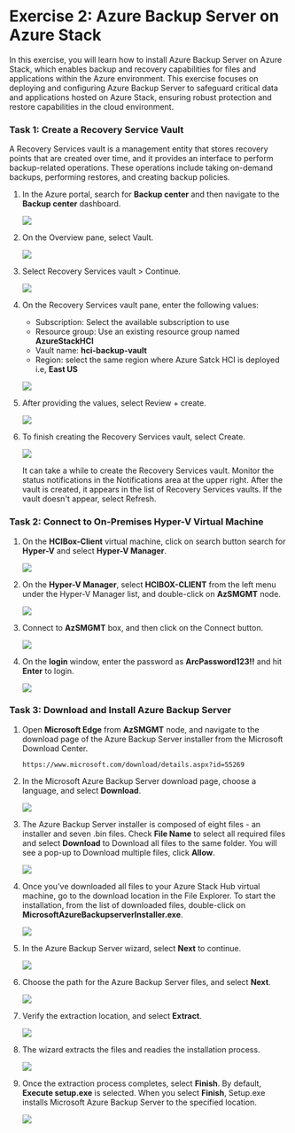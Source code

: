 # Exercise 2: Azure Backup Server on Azure Stack

In this exercise, you will learn how to install Azure Backup Server on Azure Stack, which enables backup and recovery capabilities for files and applications within the Azure environment. This exercise focuses on deploying and configuring Azure Backup Server to safeguard critical data and applications hosted on Azure Stack, ensuring robust protection and restore capabilities in the cloud environment.

### Task 1: Create a Recovery Service Vault

A Recovery Services vault is a management entity that stores recovery points that are created over time, and it provides an interface to perform backup-related operations. These operations include taking on-demand backups, performing restores, and creating backup policies.

1. In the Azure portal, search for **Backup center** and then navigate to the **Backup center** dashboard.

   ![](media/hci24-18.png)

2. On the Overview pane, select Vault.

   ![](media/hci24-19.png)

3. Select Recovery Services vault > Continue.

   ![](media/hci24-20.png)

4. On the Recovery Services vault pane, enter the following values:

    - Subscription: Select the available subscription to use
    - Resource group: Use an existing resource group named **AzureStackHCI**
    - Vault name: **hci-backup-vault** 
    - Region: select the same region where Azure Satck HCI is deployed i.e, **East US**

   ![](media/hci24-21.png)

5. After providing the values, select Review + create.

   ![](media/hci24-22.png)

6. To finish creating the Recovery Services vault, select Create.

   ![](media/hci24-23.png)

   It can take a while to create the Recovery Services vault. Monitor the status notifications in the Notifications area at the upper right. After the vault is created, it appears in the list of Recovery Services vaults. If the vault doesn't appear, select Refresh.

### Task 2: Connect to On-Premises Hyper-V Virtual Machine

1. On the **HCIBox-Client** virtual machine, click on search button search for **Hyper-V** and select **Hyper-V Manager**.

   ![](media/hol2-ex1-task1-step1.png)

2. On the **Hyper-V Manager**, select **HCIBOX-CLIENT** from the left menu under the Hyper-V Manager list, and  double-click on **AzSMGMT** node.

   ![](media/hci24-29.png)

3. Connect to **AzSMGMT** box, and then click on the Connect button.

   ![](media/hci24-30.png)

4. On the **login** window, enter the password as **ArcPassword123!!** and hit **Enter** to login. 

   ![](media/hci24-31.png)

### Task 3: Download and Install Azure Backup Server

1. Open **Microsoft Edge** from **AzSMGMT** node, and navigate to the download page of the Azure Backup Server installer from the Microsoft Download Center.

   ```
   https://www.microsoft.com/download/details.aspx?id=55269
   ```

2. In the Microsoft Azure Backup Server download page, choose a language, and select **Download**.

   ![](media/hci24-26.png)

3. The Azure Backup Server installer is composed of eight files - an installer and seven .bin files. Check **File Name** to select all required files and select **Download** to Download all files to the same folder. You will see a pop-up to Download multiple files, click **Allow**.

    ![](media/hci24-33.png)

4. Once you've downloaded all files to your Azure Stack Hub virtual machine, go to the download location in the File Explorer. To start the installation, from the list of downloaded files, double-click on **MicrosoftAzureBackupserverInstaller.exe**.

    ![](media/hci24-34.png)

5. In the Azure Backup Server wizard, select **Next** to continue.

    ![](media/hci24-35.png)

6. Choose the path for the Azure Backup Server files, and select **Next**.

   ![](media/hci24-36.png)

7. Verify the extraction location, and select **Extract**.

   ![](media/hci24-37.png)

8. The wizard extracts the files and readies the installation process.

   ![](media/hci24-38.png)

9. Once the extraction process completes, select **Finish**. By default, **Execute setup.exe** is selected. When you select **Finish**, Setup.exe installs Microsoft Azure Backup Server to the specified location.

   ![](media/hci24-39.png)

